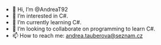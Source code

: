 - 👋 Hi, I’m @AndreaT92
- 👀 I’m interested in C#.
- 🌱 I’m currently learning C#.
- 💞️ I’m looking to collaborate on programming to learn C#.
- 📫 How to reach me: andrea.tauberova@seznam.cz

<!---
AndreaT92/AndreaT92 is a ✨ special ✨ repository because its `README.md` (this file) appears on your GitHub profile.
You can click the Preview link to take a look at your changes.
--->
